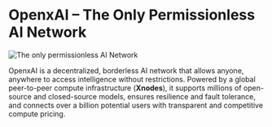 # OpenxAI – The Only Permissionless AI Network  

![The only permissionless AI Network](/images/openxai-permissionless-ai-network.jpg)

OpenxAI is a decentralized, borderless AI network that allows anyone, anywhere to access intelligence without restrictions. Powered by a global peer-to-peer compute infrastructure (**Xnodes**), it supports millions of open-source and closed-source models, ensures resilience and fault tolerance, and connects over a billion potential users with transparent and competitive compute pricing.